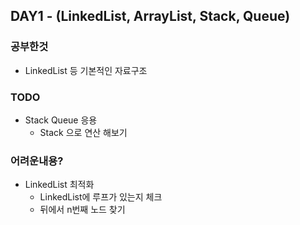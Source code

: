 ## DAY1 - (LinkedList, ArrayList, Stack, Queue)
### 공부한것
- LinkedList 등 기본적인 자료구조

### TODO
- Stack Queue 응용
  - Stack 으로 연산 해보기

### 어려운내용?
- LinkedList 최적화
  - LinkedList에 루프가 있는지 체크
  - 뒤에서 n번째 노드 찾기

